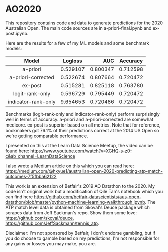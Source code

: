 # AO2020

This repository contains code and data to generate predictions for the 2020 Australian Open. The main code sources are in a-priori-final.ipynb and ex-post.ipynb. 

Here are the results for a few of my ML models and some benchmark models:

|        Model        | Logloss  |   AUC    | Accuracy |
|:-------------------:|----------|---------:|----------|
| a-priori            | 0.529107 | 0.800347 | 0.712598 |
| a-priori-corrected  | 0.522674 | 0.807664 | 0.720472 |
| ex-post             | 0.515281 | 0.825118 | 0.763780 |
| logit-rank-only     | 0.596729 | 0.795449 | 0.720472 |
| indicator-rank-only | 9.654653 | 0.720486 | 0.720472 |

Benchmarks (logit-rank-only and indicator-rank-only) perform surprisingly well in terms of accuracy. a-priori and a-priori-corrected are somewhat medicore. ex-post is superior based on all metrics. Note that for reference, bookmakers got 76.1% of their predictions correct at the 2014 US Open so we're getting comparable performance.

I presented on this at the Learn Data Science Meetup, the video can be found here: https://www.youtube.com/watch?v=XGHQ-s-z0-c&ab_channel=LearnDataScience

I also wrote a Medium article on this which you can read here: https://medium.com/@hxyue1/australian-open-2020-predicting-atp-match-outcomes-7f5fbba62122

This work is an extension of Betfair's 2019 AO Datathon to the 2020. My code isn't original work but a modification of Qile Tan's notebook which you can find here https://github.com/betfair-datascientists/aus-open-datathon/blob/master/python-machine-learning-walkthrough.ipynb. The ATP match level data is obtained from Skoval's Deuce package which scrapes data from Jeff Sackman's repo.
Show them some love: https://github.com/skoval/deuce, https://github.com/JeffSackmann/tennis_atp.

Disclaimer: I'm not sponsored by Betfair, I don't endorse gambling, but if you do choose to gamble based on my predictions, I'm not responsible for any gains or losses you may make, you are.
